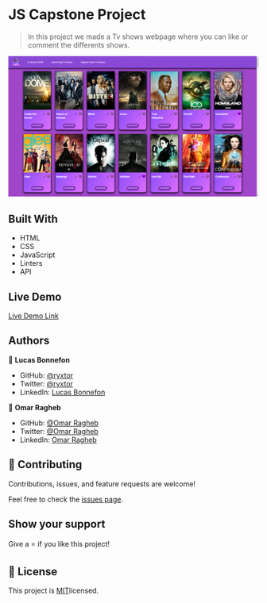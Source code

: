# JS Capstone Project

>  In this project we made a Tv shows webpage where you can like or comment the differents shows.

![screenshot](src/asset/screenshot.png)

## Built With

- HTML
- CSS
- JavaScript
- Linters
- API

## Live Demo

[Live Demo Link](https://ryxtor.github.io/JS-group-capstone-project-Lucas-Omar/dist)

## Authors

👤 **Lucas Bonnefon**

- GitHub: [@ryxtor](https://github.com/ryxtor)
- Twitter: [@ryxtor](https://twitter.com/ryxtor)
- LinkedIn: [Lucas Bonnefon](https://www.linkedin.com/in/lucas-bonnefon-074a01134/)

👤 **Omar Ragheb**

- GitHub: [@Omar Ragheb](https://github.com/omar25ahmed)
- Twitter: [@Omar Ragheb](https://twitter.com/omar25ahmed)
- LinkedIn: [Omar Ragheb](https://www.linkedin.com/in/omar-ragheb-65434a202/
)

## 🤝 Contributing

Contributions, issues, and feature requests are welcome!

Feel free to check the [issues page](https://github.com/ryxtor/JS-group-capstone-project-Lucas-Omar/issues).

## Show your support

Give a ⭐️ if you like this project!

## 📝 License

This project is [MIT](./MIT.md)licensed.